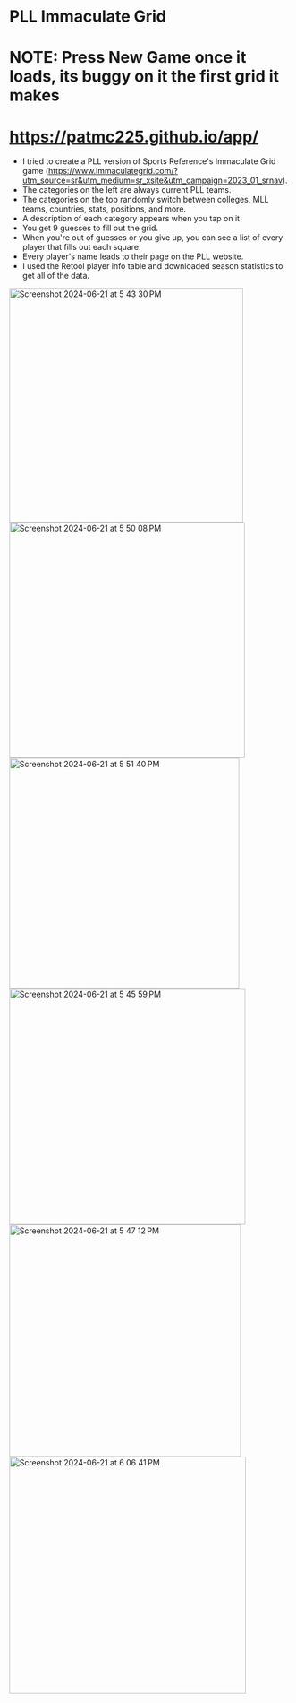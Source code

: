 # PLL Immaculate Grid
# NOTE: Press New Game once it loads, its buggy on it the first grid it makes
# https://patmc225.github.io/app/
* I tried to create a PLL version of Sports Reference's Immaculate Grid game (https://www.immaculategrid.com/?utm_source=sr&utm_medium=sr_xsite&utm_campaign=2023_01_srnav).
* The categories on the left are always current PLL teams.
* The categories on the top randomly switch between colleges, MLL teams, countries, stats, positions, and more.
* A description of each category appears when you tap on it
* You get 9 guesses to fill out the grid.
* When you're out of guesses or you give up, you can see a list of every player that fills out each square.
* Every player's name leads to their page on the PLL website.
* I used the Retool player info table and downloaded season statistics to get all of the data.



<img width="418" alt="Screenshot 2024-06-21 at 5 43 30 PM" src="https://github.com/patmckeever/PLL-Immaculate-Grid/assets/172612314/632e914e-dd7c-46a7-aca6-554ba44e7d94">

<img width="421" alt="Screenshot 2024-06-21 at 5 50 08 PM" src="https://github.com/patmckeever/PLL-Immaculate-Grid/assets/172612314/bae3bdff-43f9-4194-bd0c-40b2933ec6de">

<img width="411" alt="Screenshot 2024-06-21 at 5 51 40 PM" src="https://github.com/patmckeever/PLL-Immaculate-Grid/assets/172612314/ec506144-dfa9-43b1-98b3-394cda4de5b9">

<img width="422" alt="Screenshot 2024-06-21 at 5 45 59 PM" src="https://github.com/patmckeever/PLL-Immaculate-Grid/assets/172612314/76ce34be-97ea-49cd-92f6-5367f33ccd17">

<img width="414" alt="Screenshot 2024-06-21 at 5 47 12 PM" src="https://github.com/patmckeever/PLL-Immaculate-Grid/assets/172612314/0ec46d3b-a8a2-4180-a611-3f259596f662">

<img width="423" alt="Screenshot 2024-06-21 at 6 06 41 PM" src="https://github.com/patmckeever/PLL-Immaculate-Grid/assets/172612314/9f9277f6-0386-4717-9fb6-fc00d9884cae">
